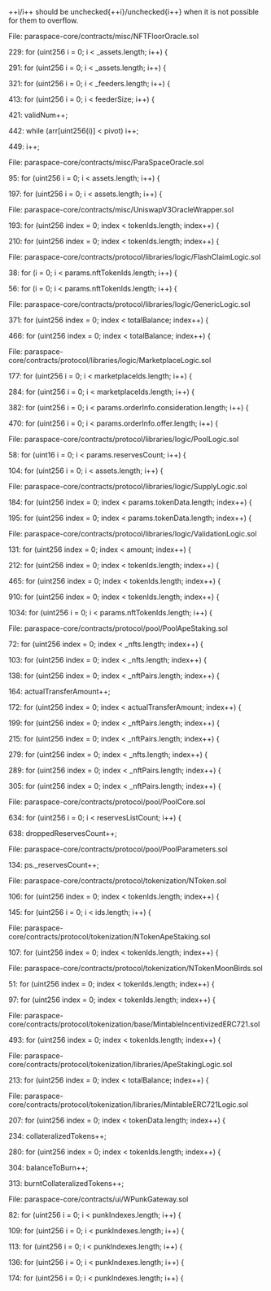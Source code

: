 ++i/i++ should be unchecked{++i}/unchecked{i++} when it is not possible for them to overflow.

File: paraspace-core/contracts/misc/NFTFloorOracle.sol

229:         for (uint256 i = 0; i < _assets.length; i++) {

291:         for (uint256 i = 0; i < _assets.length; i++) {

321:         for (uint256 i = 0; i < _feeders.length; i++) {

413:         for (uint256 i = 0; i < feederSize; i++) {

421:                     validNum++;

442:             while (arr[uint256(i)] < pivot) i++;

449:                 i++;


File: paraspace-core/contracts/misc/ParaSpaceOracle.sol

95:         for (uint256 i = 0; i < assets.length; i++) {

197:         for (uint256 i = 0; i < assets.length; i++) {


File: paraspace-core/contracts/misc/UniswapV3OracleWrapper.sol

193:         for (uint256 index = 0; index < tokenIds.length; index++) {

210:         for (uint256 index = 0; index < tokenIds.length; index++) {


File: paraspace-core/contracts/protocol/libraries/logic/FlashClaimLogic.sol

38:         for (i = 0; i < params.nftTokenIds.length; i++) {

56:         for (i = 0; i < params.nftTokenIds.length; i++) {


File: paraspace-core/contracts/protocol/libraries/logic/GenericLogic.sol

371:             for (uint256 index = 0; index < totalBalance; index++) {

466:         for (uint256 index = 0; index < totalBalance; index++) {


File: paraspace-core/contracts/protocol/libraries/logic/MarketplaceLogic.sol

177:         for (uint256 i = 0; i < marketplaceIds.length; i++) {

284:         for (uint256 i = 0; i < marketplaceIds.length; i++) {

382:         for (uint256 i = 0; i < params.orderInfo.consideration.length; i++) {

470:         for (uint256 i = 0; i < params.orderInfo.offer.length; i++) {


File: paraspace-core/contracts/protocol/libraries/logic/PoolLogic.sol

58:         for (uint16 i = 0; i < params.reservesCount; i++) {

104:         for (uint256 i = 0; i < assets.length; i++) {


File: paraspace-core/contracts/protocol/libraries/logic/SupplyLogic.sol

184:             for (uint256 index = 0; index < params.tokenData.length; index++) {

195:         for (uint256 index = 0; index < params.tokenData.length; index++) {


File: paraspace-core/contracts/protocol/libraries/logic/ValidationLogic.sol

131:         for (uint256 index = 0; index < amount; index++) {

212:             for (uint256 index = 0; index < tokenIds.length; index++) {

465:             for (uint256 index = 0; index < tokenIds.length; index++) {

910:                 for (uint256 index = 0; index < tokenIds.length; index++) {

1034:         for (uint256 i = 0; i < params.nftTokenIds.length; i++) {


File: paraspace-core/contracts/protocol/pool/PoolApeStaking.sol

72:         for (uint256 index = 0; index < _nfts.length; index++) {

103:         for (uint256 index = 0; index < _nfts.length; index++) {

138:         for (uint256 index = 0; index < _nftPairs.length; index++) {

164:                 actualTransferAmount++;

172:         for (uint256 index = 0; index < actualTransferAmount; index++) {

199:         for (uint256 index = 0; index < _nftPairs.length; index++) {

215:         for (uint256 index = 0; index < _nftPairs.length; index++) {

279:         for (uint256 index = 0; index < _nfts.length; index++) {

289:         for (uint256 index = 0; index < _nftPairs.length; index++) {

305:         for (uint256 index = 0; index < _nftPairs.length; index++) {


File: paraspace-core/contracts/protocol/pool/PoolCore.sol

634:         for (uint256 i = 0; i < reservesListCount; i++) {

638:                 droppedReservesCount++;


File: paraspace-core/contracts/protocol/pool/PoolParameters.sol

134:             ps._reservesCount++;


File: paraspace-core/contracts/protocol/tokenization/NToken.sol

106:             for (uint256 index = 0; index < tokenIds.length; index++) {

145:         for (uint256 i = 0; i < ids.length; i++) {


File: paraspace-core/contracts/protocol/tokenization/NTokenApeStaking.sol

107:         for (uint256 index = 0; index < tokenIds.length; index++) {


File: paraspace-core/contracts/protocol/tokenization/NTokenMoonBirds.sol

51:             for (uint256 index = 0; index < tokenIds.length; index++) {

97:         for (uint256 index = 0; index < tokenIds.length; index++) {


File: paraspace-core/contracts/protocol/tokenization/base/MintableIncentivizedERC721.sol

493:         for (uint256 index = 0; index < tokenIds.length; index++) {


File: paraspace-core/contracts/protocol/tokenization/libraries/ApeStakingLogic.sol

213:         for (uint256 index = 0; index < totalBalance; index++) {


File: paraspace-core/contracts/protocol/tokenization/libraries/MintableERC721Logic.sol

207:         for (uint256 index = 0; index < tokenData.length; index++) {

234:                 collateralizedTokens++;

280:         for (uint256 index = 0; index < tokenIds.length; index++) {

304:             balanceToBurn++;

313:                 burntCollateralizedTokens++;


File: paraspace-core/contracts/ui/WPunkGateway.sol

82:         for (uint256 i = 0; i < punkIndexes.length; i++) {

109:         for (uint256 i = 0; i < punkIndexes.length; i++) {

113:         for (uint256 i = 0; i < punkIndexes.length; i++) {

136:         for (uint256 i = 0; i < punkIndexes.length; i++) {

174:         for (uint256 i = 0; i < punkIndexes.length; i++) {

